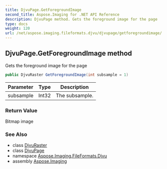 ```yaml
---
title: DjvuPage.GetForegroundImage
second_title: Aspose.Imaging for .NET API Reference
description: DjvuPage method. Gets the foreground image for the page
type: docs
weight: 120
url: /net/aspose.imaging.fileformats.djvu/djvupage/getforegroundimage/
---
```

## DjvuPage.GetForegroundImage method

Gets the foreground image for the page

```csharp
public DjvuRaster GetForegroundImage(int subsample = 1)
```

| Parameter | Type | Description |
| --- | --- | --- |
| subsample | Int32 | The subsample. |

### Return Value

Bitmap image

### See Also

* class [DjvuRaster](../../djvuraster/)
* class [DjvuPage](../)
* namespace [Aspose.Imaging.FileFormats.Djvu](../../djvupage/)
* assembly [Aspose.Imaging](../../../)


